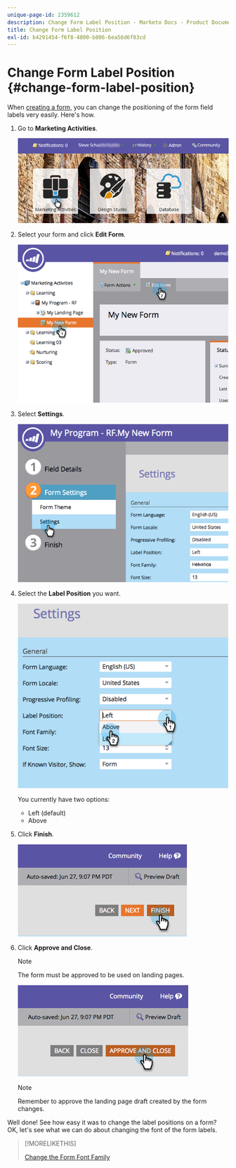 ```yaml
---
unique-page-id: 2359612
description: Change Form Label Position - Marketo Docs - Product Documentation
title: Change Form Label Position
exl-id: b4291454-f6f8-4800-b806-6ea56d6f83cd
---
```

# Change Form Label Position {#change-form-label-position}

When [creating a form](/help/marketo/product-docs/demand-generation/forms/creating-a-form/create-a-form.md), you can change the positioning of the form field labels very easily. Here's how.

1. Go to **Marketing Activities**.

   ![](assets/login-marketing-activities-2.png)

1. Select your form and click **Edit Form**.

   ![](assets/image2014-9-15-16-3a16-3a9.png)

1. Select **Settings**.

   ![](assets/image2014-9-15-16-3a16-3a26.png)

1. Select the **Label Position** you want.

   ![](assets/image2014-9-15-16-3a16-3a39.png)

   You currently have two options:

    * Left (default)
    * Above

1. Click **Finish**.

   ![](assets/image2014-9-15-16-3a16-3a49.png)

1. Click **Approve and Close**.

   >[!NOTE]
   >
   >The form must be approved to be used on landing pages.

   ![](assets/image2014-9-15-16-3a17-3a12.png)

   >[!NOTE]
   >
   >Remember to approve the landing page draft created by the form changes.

Well done! See how easy it was to change the label positions on a form? OK, let's see what we can do about changing the font of the form labels.

>[!MORELIKETHIS]
>
>[Change the Form Font Family](/help/marketo/product-docs/demand-generation/forms/form-design/change-the-form-font-family.md)
